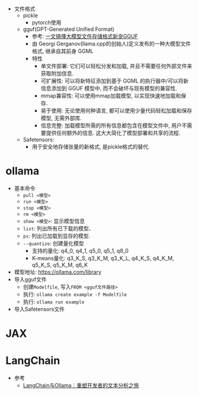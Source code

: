 * 文件格式
    * pickle
        * pytorch使用
    * gguf(GPT-Generated Unified Format)
        * 参考: [一文搞懂大模型文件存储格式新宠GGUF](https://zhuanlan.zhihu.com/p/848013326)
        * 由 Georgi Gerganov(llama.cpp的创始人)定义发布的一种大模型文件格式, 继承自其前身 GGML
        * 特性
            * 单文件部署: 它们可以轻松分发和加载, 并且不需要任何外部文件来获取附加信息. 
            * 可扩展性: 可以将新特征添加到基于 GGML 的执行器中/可以将新信息添加到 GGUF 模型中, 而不会破坏与现有模型的兼容性. 
            * mmap兼容性: 可以使用mmap加载模型, 以实现快速地加载和保存. 
            * 易于使用: 无论使用何种语言, 都可以使用少量代码轻松加载和保存模型, 无需外部库. 
            * 信息完整: 加载模型所需的所有信息都包含在模型文件中, 用户不需要提供任何额外的信息. 这大大简化了模型部署和共享的流程. 
    * Safetensors:
        * 用于安全地存储张量的新格式, 是pickle格式的替代. 
# ollama
* 基本命令
    * `pull <模型>`
    * `run <模型>`
    * `stop <模型>`
    * `rm <模型>`
    * `show <模型>`: 显示模型信息
    * `list`: 列出所有已下载的模型、
    * `ps`: 列出已加载到显存的模型. 
    * `--quantize`: 创建量化模型
        * 支持的量化: q4_0, q4_1, q5_0, q5_1, q8_0
        * K-means量化: q3_K_S, q3_K_M, q3_K_L, q4_K_S, q4_K_M, q5_K_S, q5_K_M, q6_K
* 模型地址: https://ollama.com/library
* 导入gguf文件
    * 创建`Modelfile`, 写入`FROM <gguf文件路径>`
    * 执行: `ollama create example -f Modelfile`
    * 执行: `ollama run example`
* 导入Safetensors文件

# JAX

# LangChain
* 参考
    * [LangChain与Ollama：重塑开发者的文本分析之旅](https://zhuanlan.zhihu.com/p/696293498)